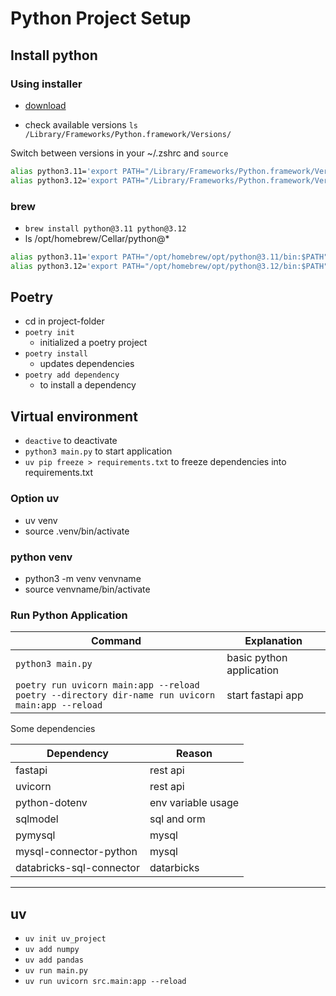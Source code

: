 # Python Project Setup

## Install python

### Using installer

- [download](https://www.python.org/downloads/)

- check available versions `ls /Library/Frameworks/Python.framework/Versions/`

Switch between versions in your ~/.zshrc and `source`

```bash
alias python3.11='export PATH="/Library/Frameworks/Python.framework/Versions/3.11/bin:$PATH" && python3 --version'
alias python3.12='export PATH="/Library/Frameworks/Python.framework/Versions/3.12/bin:$PATH" && python3 --version'
```

### brew

- `brew install python@3.11 python@3.12`
- ls /opt/homebrew/Cellar/python@*

```bash
alias python3.11='export PATH="/opt/homebrew/opt/python@3.11/bin:$PATH" && python3 --version'
alias python3.12='export PATH="/opt/homebrew/opt/python@3.12/bin:$PATH" && python3 --version'
```

## Poetry

- cd in project-folder
- `poetry init`
  - initialized a poetry project
- `poetry install`
  - updates dependencies
- `poetry add dependency`
  - to install a dependency

## Virtual environment

- `deactive` to deactivate
- `python3 main.py` to start application
- `uv pip freeze > requirements.txt` to freeze dependencies into requirements.txt

### Option uv

- uv venv
- source .venv/bin/activate

### python venv

- python3 -m venv venvname
- source venvname/bin/activate

### Run Python Application

Command | Explanation |
---------|----------|
 `python3 main.py` | basic python application |
 `poetry run uvicorn main:app --reload`<br/> `poetry --directory dir-name run uvicorn main:app --reload` | start fastapi app |

Some dependencies

Dependency | Reason |
---------|----------|
fastapi | rest api |
uvicorn | rest api |
python-dotenv | env variable usage |
sqlmodel | sql and orm|
pymysql | mysql |
mysql-connector-python | mysql |
databricks-sql-connector | datarbicks |

--------------------------------

## uv

- `uv init uv_project`
- `uv add numpy`
- `uv add pandas`
- `uv run main.py`
- `uv run uvicorn src.main:app --reload`
